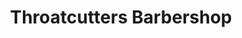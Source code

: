 ---
title: "Throatcutters Barbershop"
url: /jacksonville/throatcutters-barbershop/
shop: hairdresser
---